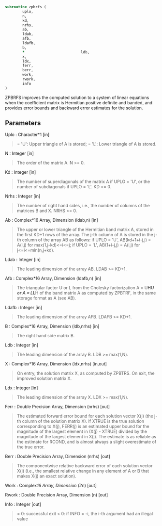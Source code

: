 ```fortran
subroutine zpbrfs (
		uplo,
		n,
		kd,
		nrhs,
		ab,
		ldab,
		afb,
		ldafb,
		b,
		*                          ldb,
		x,
		ldx,
		ferr,
		berr,
		work,
		rwork,
		info
)
```

 ZPBRFS improves the computed solution to a system of linear
 equations when the coefficient matrix is Hermitian positive definite
 and banded, and provides error bounds and backward error estimates
 for the solution.

## Parameters
Uplo : Character*1 [in]
> = 'U':  Upper triangle of A is stored;
> = 'L':  Lower triangle of A is stored.

N : Integer [in]
> The order of the matrix A.  N >= 0.

Kd : Integer [in]
> The number of superdiagonals of the matrix A if UPLO = 'U',
> or the number of subdiagonals if UPLO = 'L'.  KD >= 0.

Nrhs : Integer [in]
> The number of right hand sides, i.e., the number of columns
> of the matrices B and X.  NRHS >= 0.

Ab : Complex*16 Array, Dimension (ldab,n) [in]
> The upper or lower triangle of the Hermitian band matrix A,
> stored in the first KD+1 rows of the array.  The j-th column
> of A is stored in the j-th column of the array AB as follows:
> if UPLO = 'U', AB(kd+1+i-j,j) = A(i,j) for max(1,j-kd)<=i<=j;
> if UPLO = 'L', AB(1+i-j,j)    = A(i,j) for j<=i<=min(n,j+kd).

Ldab : Integer [in]
> The leading dimension of the array AB.  LDAB >= KD+1.

Afb : Complex*16 Array, Dimension (ldafb,n) [in]
> The triangular factor U or L from the Cholesky factorization
> A = U**H*U or A = L*L**H of the band matrix A as computed by
> ZPBTRF, in the same storage format as A (see AB).

Ldafb : Integer [in]
> The leading dimension of the array AFB.  LDAFB >= KD+1.

B : Complex*16 Array, Dimension (ldb,nrhs) [in]
> The right hand side matrix B.

Ldb : Integer [in]
> The leading dimension of the array B.  LDB >= max(1,N).

X : Complex*16 Array, Dimension (ldx,nrhs) [in,out]
> On entry, the solution matrix X, as computed by ZPBTRS.
> On exit, the improved solution matrix X.

Ldx : Integer [in]
> The leading dimension of the array X.  LDX >= max(1,N).

Ferr : Double Precision Array, Dimension (nrhs) [out]
> The estimated forward error bound for each solution vector
> X(j) (the j-th column of the solution matrix X).
> If XTRUE is the true solution corresponding to X(j), FERR(j)
> is an estimated upper bound for the magnitude of the largest
> element in (X(j) - XTRUE) divided by the magnitude of the
> largest element in X(j).  The estimate is as reliable as
> the estimate for RCOND, and is almost always a slight
> overestimate of the true error.

Berr : Double Precision Array, Dimension (nrhs) [out]
> The componentwise relative backward error of each solution
> vector X(j) (i.e., the smallest relative change in
> any element of A or B that makes X(j) an exact solution).

Work : Complex*16 Array, Dimension (2*n) [out]

Rwork : Double Precision Array, Dimension (n) [out]

Info : Integer [out]
> = 0:  successful exit
> < 0:  if INFO = -i, the i-th argument had an illegal value

